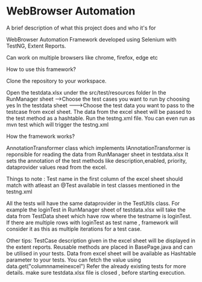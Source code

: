 
# WebBrowser Automation 

A brief description of what this project does and who it's for

WebBrowser Automation Framework developed using Selenium with TestNG, Extent Reports.

Can work on multiple browsers like chrome, firefox, edge etc

How to use this framework?

Clone the repository to your workspace.

Open the testdata.xlsx under the src/test/resources folder
In the RunManager sheet -->Choose the test cases you want to run by choosing yes
In the testdata sheet --->Choose the test data you want to pass to the testcase from excel sheet.
The data from the excel sheet will be passed to the test method as a hashtable.
Run the testng.xml file. You can even run as mvn test which will trigger the testng.xml

How the framework works?

AnnotationTransformer class which implements IAnnotationTransformer is reponsible for reading the data from RunManager sheet in testdata.xlsx It sets the annotation of the test methods like description,enabled, priority, dataprovider values read from the excel.

Things to note : Test name in the first column of the excel sheet should match with atleast an @Test available in test classes mentioned in the testng.xml


All the tests will have the same dataprovider in the TestUtils class. For example the loginTest in RunManager sheet of testdata.xlsx will take the data from TestData sheet which have row where the testname is loginTest. If there are multiple rows with loginTest as test name , framework will consider it as this as multiple iterations for a test case.

Other tips:
TestCase description given in the excel sheet will be displayed in the extent reports.
Reusable methods are placed in BasePage.java and can be utilised in your tests.
Data from excel sheet will be available as Hashtable parameter to your tests. You can fetch the value using data.get("columnnameinexcel") Refer the already existing tests for more details.
make sure testdata.xlsx file is closed , before starting execution.